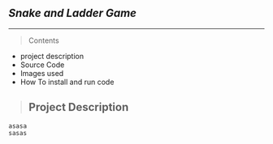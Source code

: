 ## *Snake and Ladder Game*
***
> Contents
* project description
* Source Code
* Images used
* How To install and run code

> ## Project Description
    asasa
    sasas
